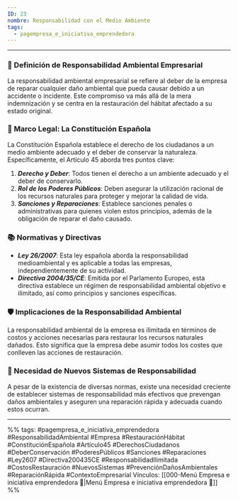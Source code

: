 ```yaml
---
ID: 23
nombre: Responsabilidad con el Medio Ambiente
tags:
  - pagempresa_e_iniciativa_emprendedora
---
```

___
### 🌱 Definición de Responsabilidad Ambiental Empresarial

La responsabilidad ambiental empresarial se refiere al deber de la empresa de reparar cualquier daño ambiental que pueda causar debido a un accidente o incidente. Este compromiso va más allá de la mera indemnización y se centra en la restauración del hábitat afectado a su estado original.

### 📜 Marco Legal: La Constitución Española

La Constitución Española establece el derecho de los ciudadanos a un medio ambiente adecuado y el deber de conservar la naturaleza. Específicamente, el Artículo 45 aborda tres puntos clave:

1. ***Derecho y Deber***: Todos tienen el derecho a un ambiente adecuado y el deber de conservarlo.
2. ***Rol de los Poderes Públicos***: Deben asegurar la utilización racional de los recursos naturales para proteger y mejorar la calidad de vida.
3. ***Sanciones y Reparaciones***: Establece sanciones penales o administrativas para quienes violen estos principios, además de la obligación de reparar el daño causado.

### 📚 Normativas y Directivas

- ***Ley 26/2007***: Esta ley española aborda la responsabilidad medioambiental y es aplicable a todas las empresas, independientemente de su actividad.
- ***Directiva 2004/35/CE***: Emitida por el Parlamento Europeo, esta directiva establece un régimen de responsabilidad ambiental objetivo e ilimitado, así como principios y sanciones específicas.

### 🛡️ Implicaciones de la Responsabilidad Ambiental

La responsabilidad ambiental de la empresa es ilimitada en términos de costos y acciones necesarias para restaurar los recursos naturales dañados. Esto significa que la empresa debe asumir todos los costes que conlleven las acciones de restauración.

### 🌳 Necesidad de Nuevos Sistemas de Responsabilidad

A pesar de la existencia de diversas normas, existe una necesidad creciente de establecer sistemas de responsabilidad más efectivos que prevengan daños ambientales y aseguren una reparación rápida y adecuada cuando estos ocurran.

____

%%
tags:  #pagempresa_e_iniciativa_emprendedora #ResponsabilidadAmbiental #Empresa #RestauraciónHábitat #ConstituciónEspañola #Artículo45 #DerechosCiudadanos #DeberConservación #PoderesPúblicos #Sanciones #Reparaciones #Ley2607 #Directiva200435CE #ResponsabilidadIlimitada #CostosRestauración #NuevosSistemas #PrevenciónDañosAmbientales #ReparaciónRápida #ContextoEmpresarial
Vínculos:  [[000-Menú Empresa e iniciativa emprendedora 📃|Menú Empresa e iniciativa emprendedora 📃]]
%%